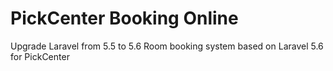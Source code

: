 # PickCenter Booking Online

Upgrade Laravel from 5.5 to 5.6
Room booking system based on Laravel 5.6 for PickCenter

